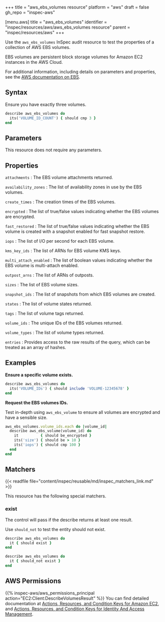 +++
title = "aws_ebs_volumes resource"
platform = "aws"
draft = false
gh_repo = "inspec-aws"

[menu.aws]
title = "aws_ebs_volumes"
identifier = "inspec/resources/aws/aws_ebs_volumes resource"
parent = "inspec/resources/aws"
+++

Use the `aws_ebs_volumes` InSpec audit resource to test the properties of a collection of AWS EBS volumes.

EBS volumes are persistent block storage volumes for Amazon EC2 instances in the AWS Cloud.

For additional information, including details on parameters and properties, see the [AWS documentation on EBS](https://docs.aws.amazon.com/AWSEC2/latest/UserGuide/AmazonEBS.html).

## Syntax

 Ensure you have exactly three volumes.

```ruby
describe aws_ebs_volumes do
  its('VOLUME_ID_COUNT') { should cmp 3 }
end
```

## Parameters

This resource does not require any parameters.

## Properties

`attachments`
: The EBS volume attachments returned.

`availability_zones`
: The list of availability zones in use by the EBS volumes.

`create_times`
: The creation times of the EBS volumes.

`encrypted`
: The list of true/false values indicating whether the EBS volumes are encrypted.

`fast_restored`
: The list of true/false values indicating whether the EBS volume is created with a snapshot enabled for fast snapshot restore.

`iops`
: The list of I/O per second for each EBS volume.

`kms_key_ids`
: The list of ARNs for EBS volume KMS keys.

`multi_attach_enabled`
: The list of boolean values indicating whether the EBS volume is multi-attach enabled.

`outpost_arns`
: The list of ARNs of outposts.

`sizes`
: The list of EBS volume sizes.

`snapshot_ids`
: The list of snapshots from which EBS volumes are created.

`states`
: The list of volume states returned.

`tags`
: The list of volume tags returned.

`volume_ids`
: The unique IDs of the EBS volumes returned.

`volume_types`
: The list of volume types returned.

`entries`
: Provides access to the raw results of the query, which can be treated as an array of hashes.

## Examples

**Ensure a specific volume exists.**

```ruby
describe aws_ebs_volumes do
  its('VOLUME_IDs') { should include 'VOLUME-12345678' }
end
```

**Request the EBS volumes IDs.**

Test in-depth using `aws_ebs_volume` to ensure all volumes are encrypted and have a sensible size.

```ruby
aws_ebs_volumes.volume_ids.each do |volume_id|
  describe aws_ebs_volume(volume_id) do
    it          { should be_encrypted }
    its('size') { should be > 10 }
    its('iops') { should cmp 100 }
  end
end
```

## Matchers

{{< readfile file="content/inspec/reusable/md/inspec_matchers_link.md" >}}

This resource has the following special matchers.

### exist

The control will pass if the describe returns at least one result.

Use `should_not` to test the entity should not exist.

```ruby
describe aws_ebs_volumes do
  it { should exist }
end
```

```ruby
describe aws_ebs_volumes do
  it { should_not exist }
end
```

## AWS Permissions

{{% inspec-aws/aws_permissions_principal action="EC2:Client:DescribeVolumesResult" %}}
You can find detailed documentation at [Actions, Resources, and Condition Keys for Amazon EC2](https://docs.aws.amazon.com/IAM/latest/UserGuide/list_amazonec2.html), and [Actions, Resources, and Condition Keys for Identity And Access Management](https://docs.aws.amazon.com/IAM/latest/UserGuide/list_identityandaccessmanagement.html).
